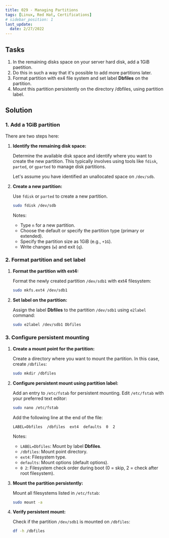 ```yaml
---
title: 029 - Managing Partitions
tags: [Linux, Red Hat, Certifications]
# sidebar_position: 1 
last_update:
  date: 2/27/2022
---
```



## Tasks

1. In the remaining disks space on your server hard disk, add  a 1GiB paetition. 
2. Do this in such a way that it's possible to add more partitions later.
2. Format partition with ex4 file system and set label **Dbfiles** on the partition.
3. Mount this partition persistently on the directory /dbfiles, using partition label.

## Solution 


### 1. Add a 1GiB partition 

There are two steps here: 

1. **Identify the remaining disk space:**

   Determine the available disk space and identify where you want to create the new partition. This typically involves using tools like `fdisk`, `parted`, or `gparted` to manage disk partitions.

   Let's assume you have identified an unallocated space on `/dev/sdb`.

2. **Create a new partition:**

   Use `fdisk` or `parted` to create a new partition.

   ```bash
   sudo fdisk /dev/sdb
   ```

   Notes: 
   - Type `n` for a new partition.
   - Choose the default or specify the partition type (primary or extended).
   - Specify the partition size as 1GiB (e.g., `+1G`).
   - Write changes (`w`) and exit (`q`).


### 2. Format partition and set label

1. **Format the partition with ext4:**

   Format the newly created partition `/dev/sdb1` with ext4 filesystem:

   ```bash
   sudo mkfs.ext4 /dev/sdb1
   ```

2. **Set label on the partition:**

   Assign the label **Dbfiles** to the partition `/dev/sdb1` using `e2label` command:

   ```bash
   sudo e2label /dev/sdb1 Dbfiles
   ```


### 3. Configure persistent mounting

1. **Create a mount point for the partition:**

   Create a directory where you want to mount the partition. In this case, create `/dbfiles`:

   ```bash
   sudo mkdir /dbfiles
   ```

2. **Configure persistent mount using partition label:**

   Add an entry to `/etc/fstab` for persistent mounting. Edit `/etc/fstab` with your preferred text editor:

   ```bash
   sudo nano /etc/fstab
   ```

   Add the following line at the end of the file:

   ```fstab
   LABEL=Dbfiles  /dbfiles  ext4  defaults  0  2
   ```

   Notes: 

   - `LABEL=Dbfiles`: Mount by label **Dbfiles**.
   - `/dbfiles`: Mount point directory.
   - `ext4`: Filesystem type.
   - `defaults`: Mount options (default options).
   - `0 2`: Filesystem check order during boot (0 = skip, 2 = check after root filesystem).

3. **Mount the partition persistently:**

   Mount all filesystems listed in `/etc/fstab`:

   ```bash
   sudo mount -a
   ```

4. **Verify persistent mount:**

   Check if the partition `/dev/sdb1` is mounted on `/dbfiles`:

   ```bash
   df -h /dbfiles
   ```

